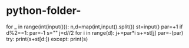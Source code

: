 # python-folder-
for _ in range(int(input())):
    n,d=map(int,input().split())
    st=input()
    par=+1
    if d%2==1:
        par=-1
    s=""
    j=d//2
    for i in range(d):
        j+=par*i
        s+=st[j]
        par=-(par)
    try:
        print(s+st[d:])
    except:
        print(s)
